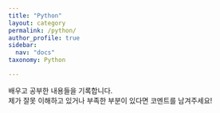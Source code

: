 ```yaml
---
title: "Python"
layout: category
permalink: /python/
author_profile: true
sidebar:
  nav: "docs"
taxonomy: Python

---
```


배우고 공부한 내용들을 기록합니다.  
제가 잘못 이해하고 있거나 부족한 부분이 있다면 코멘트를 남겨주세요!
